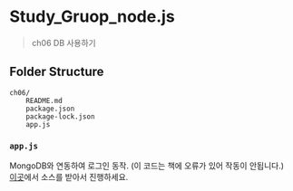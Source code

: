 # Study_Gruop_node.js

> ch06 DB 사용하기

## Folder Structure

```
ch06/
	README.md
	package.json
	package-lock.json
	app.js
```

### `app.js`
MongoDB와 연동하여 로그인 동작. (이 코드는 책에 오류가 있어 작동이 안됩니다.) <br>
[이곳](http://www.easyspub.co.kr/20_Menu/BookView/127/PUB)에서 소스를 받아서 진행하세요.